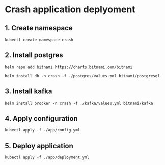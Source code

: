 # Crash application deplyoment

## 1. Create namespace

```kubectl create namespace crash```

## 2. Install postgres

```helm repo add bitnami https://charts.bitnami.com/bitnami```

```helm install db -n crash -f ./postgres/values.yml bitnami/postgresql```

## 3. Install kafka

```helm install brocker -n crash -f ./kafka/values.yml bitnami/kafka```

## 4. Apply configuration

```kubectl apply -f ./app/config.yml```

## 5. Deploy application

```kubectl apply -f ./app/deployment.yml```
